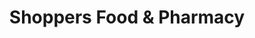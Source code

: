 ---
title: "Shoppers Food & Pharmacy"
url: /laurel/shoppers-food-and-pharmacy-baltimore-avenue/
shop: supermarket
---